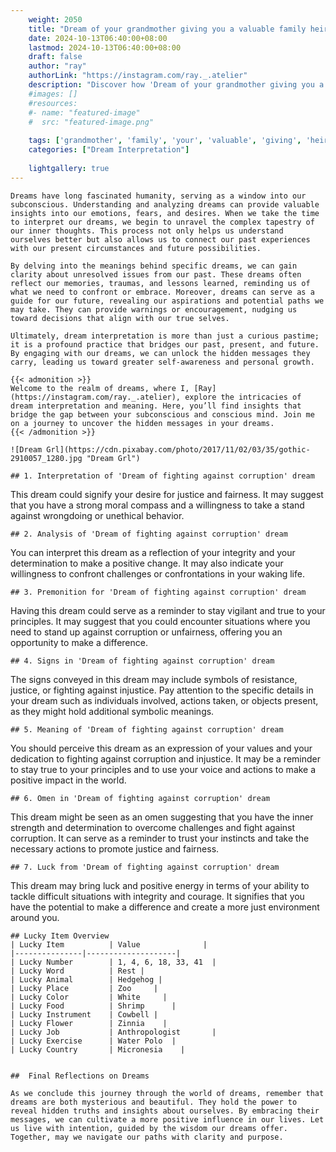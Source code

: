 ```yaml
---
    weight: 2050
    title: "Dream of your grandmother giving you a valuable family heirloom."  # Assuming 'title' column exists
    date: 2024-10-13T06:40:00+08:00
    lastmod: 2024-10-13T06:40:00+08:00
    draft: false
    author: "ray"
    authorLink: "https://instagram.com/ray._.atelier"
    description: "Discover how 'Dream of your grandmother giving you a valuable family heirloom.' can interpret your future and uncover its significant meanings in your life."
    #images: []
    #resources:
    #- name: "featured-image"
    #  src: "featured-image.png"
    
    tags: ['grandmother', 'family', 'your', 'valuable', 'giving', 'heirloom.', 'Dream', 'a', 'of', 'you']
    categories: ["Dream Interpretation"]
    
    lightgallery: true
---
```

    
    Dreams have long fascinated humanity, serving as a window into our subconscious. Understanding and analyzing dreams can provide valuable insights into our emotions, fears, and desires. When we take the time to interpret our dreams, we begin to unravel the complex tapestry of our inner thoughts. This process not only helps us understand ourselves better but also allows us to connect our past experiences with our present circumstances and future possibilities.
    
    By delving into the meanings behind specific dreams, we can gain clarity about unresolved issues from our past. These dreams often reflect our memories, traumas, and lessons learned, reminding us of what we need to confront or embrace. Moreover, dreams can serve as a guide for our future, revealing our aspirations and potential paths we may take. They can provide warnings or encouragement, nudging us toward decisions that align with our true selves.
    
    Ultimately, dream interpretation is more than just a curious pastime; it is a profound practice that bridges our past, present, and future. By engaging with our dreams, we can unlock the hidden messages they carry, leading us toward greater self-awareness and personal growth.
    
    {{< admonition >}}
    Welcome to the realm of dreams, where I, [Ray](https://instagram.com/ray._.atelier), explore the intricacies of dream interpretation and meaning. Here, you’ll find insights that bridge the gap between your subconscious and conscious mind. Join me on a journey to uncover the hidden messages in your dreams.
    {{< /admonition >}}
    
    ![Dream Grl](https://cdn.pixabay.com/photo/2017/11/02/03/35/gothic-2910057_1280.jpg "Dream Grl")
    
    ## 1. Interpretation of 'Dream of fighting against corruption' dream
    
This dream could signify your desire for justice and fairness. It may suggest that you have a strong moral compass and a willingness to take a stand against wrongdoing or unethical behavior.
    
    ## 2. Analysis of 'Dream of fighting against corruption' dream
    
You can interpret this dream as a reflection of your integrity and your determination to make a positive change. It may also indicate your willingness to confront challenges or confrontations in your waking life.
    
    ## 3. Premonition for 'Dream of fighting against corruption' dream
    
Having this dream could serve as a reminder to stay vigilant and true to your principles. It may suggest that you could encounter situations where you need to stand up against corruption or unfairness, offering you an opportunity to make a difference.
    
    ## 4. Signs in 'Dream of fighting against corruption' dream
    
The signs conveyed in this dream may include symbols of resistance, justice, or fighting against injustice. Pay attention to the specific details in your dream such as individuals involved, actions taken, or objects present, as they might hold additional symbolic meanings.
    
    ## 5. Meaning of 'Dream of fighting against corruption' dream
    
You should perceive this dream as an expression of your values and your dedication to fighting against corruption and injustice. It may be a reminder to stay true to your principles and to use your voice and actions to make a positive impact in the world.
    
    ## 6. Omen in 'Dream of fighting against corruption' dream
    
This dream might be seen as an omen suggesting that you have the inner strength and determination to overcome challenges and fight against corruption. It can serve as a reminder to trust your instincts and take the necessary actions to promote justice and fairness.
    
    ## 7. Luck from 'Dream of fighting against corruption' dream
    
This dream may bring luck and positive energy in terms of your ability to tackle difficult situations with integrity and courage. It signifies that you have the potential to make a difference and create a more just environment around you.
    
    ## Lucky Item Overview
    | Lucky Item          | Value              |
    |---------------|--------------------|
    | Lucky Number        | 1, 4, 6, 18, 33, 41  |
    | Lucky Word          | Rest |
    | Lucky Animal        | Hedgehog |
    | Lucky Place         | Zoo     |
    | Lucky Color         | White     |
    | Lucky Food          | Shrimp      |
    | Lucky Instrument    | Cowbell |
    | Lucky Flower        | Zinnia    |
    | Lucky Job           | Anthropologist       |
    | Lucky Exercise      | Water Polo  |
    | Lucky Country       | Micronesia    |
    
    
    ##  Final Reflections on Dreams
    
    As we conclude this journey through the world of dreams, remember that dreams are both mysterious and beautiful. They hold the power to reveal hidden truths and insights about ourselves. By embracing their messages, we can cultivate a more positive influence in our lives. Let us live with intention, guided by the wisdom our dreams offer. Together, may we navigate our paths with clarity and purpose.
    